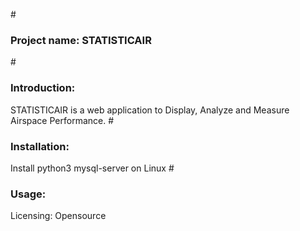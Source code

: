 #<H3>Project name: STATISTICAIR</H3>
#<H3>Introduction:</H3>
STATISTICAIR is a web application to Display, Analyze and Measure Airspace Performance.
#<H3>Installation:</H3>
Install python3 mysql-server on Linux
#<H3>Usage:</H3> 
Licensing: Opensource

